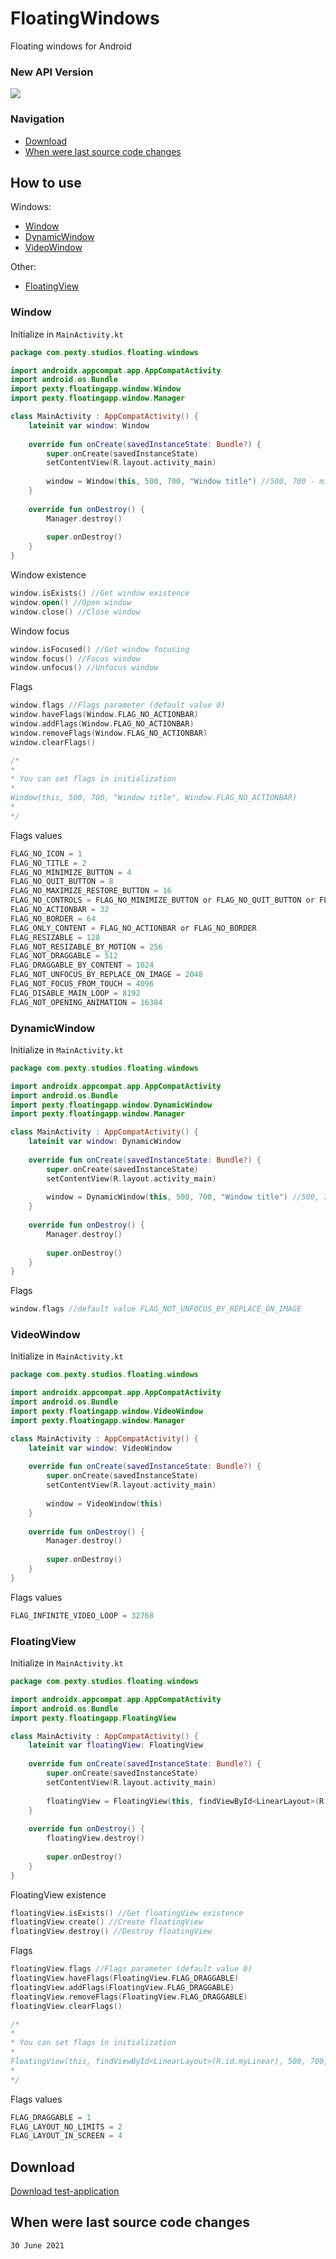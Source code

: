 # FloatingWindows
Floating windows for Android

### New API Version
<a href="https://github.com/TeaCondemns/AndroidFloatingWindowsEngine">
  <img align="" src="https://github-readme-stats.vercel.app/api/pin/?username=TeaCondemns&repo=AndroidFloatingWindowsEngine&theme=github_dark" />
</a>

### Navigation
- [Download](#download)
- [When were last source code changes](#when-were-last-source-code-changes)

## How to use
Windows:
- [Window](#window)
- [DynamicWindow](#dynamicwindow)
- [VideoWindow](#videowindow)

Other:
- [FloatingView](#floatingview)

### Window
Initialize in `MainActivity.kt`
```kotlin
package com.pexty.studios.floating.windows

import androidx.appcompat.app.AppCompatActivity
import android.os.Bundle
import pexty.floatingapp.window.Window
import pexty.floatingapp.window.Manager

class MainActivity : AppCompatActivity() {
    lateinit var window: Window
    
    override fun onCreate(savedInstanceState: Bundle?) {
        super.onCreate(savedInstanceState)
        setContentView(R.layout.activity_main)
        
        window = Window(this, 500, 700, "Window title") //500, 700 - minimum window size
    }
    
    override fun onDestroy() {
        Manager.destroy()
    
        super.onDestroy()
    }
}
```
Window existence
```kotlin
window.isExists() //Get window existence
window.open() //Open window
window.close() //Close window
```
Window focus
```kotlin
window.isFocused() //Get window focusing
window.focus() //Focus window
window.unfocus() //Unfocus window
```
Flags
```kotlin
window.flags //Flags parameter (default value 0)
window.haveFlags(Window.FLAG_NO_ACTIONBAR)
window.addFlags(Window.FLAG_NO_ACTIONBAR)
window.removeFlags(Window.FLAG_NO_ACTIONBAR)
window.clearFlags()

/*
*
* You can set flags in initialization
*
Window(this, 500, 700, "Window title", Window.FLAG_NO_ACTIONBAR)
*
*/
```
Flags values
```kotlin
FLAG_NO_ICON = 1
FLAG_NO_TITLE = 2
FLAG_NO_MINIMIZE_BUTTON = 4
FLAG_NO_QUIT_BUTTON = 8
FLAG_NO_MAXIMIZE_RESTORE_BUTTON = 16
FLAG_NO_CONTROLS = FLAG_NO_MINIMIZE_BUTTON or FLAG_NO_QUIT_BUTTON or FLAG_NO_MAXIMIZE_RESTORE_BUTTON
FLAG_NO_ACTIONBAR = 32
FLAG_NO_BORDER = 64
FLAG_ONLY_CONTENT = FLAG_NO_ACTIONBAR or FLAG_NO_BORDER
FLAG_RESIZABLE = 128
FLAG_NOT_RESIZABLE_BY_MOTION = 256
FLAG_NOT_DRAGGABLE = 512
FLAG_DRAGGABLE_BY_CONTENT = 1024
FLAG_NOT_UNFOCUS_BY_REPLACE_ON_IMAGE = 2048
FLAG_NOT_FOCUS_FROM_TOUCH = 4096
FLAG_DISABLE_MAIN_LOOP = 8192
FLAG_NOT_OPENING_ANIMATION = 16384
```
### DynamicWindow
Initialize in `MainActivity.kt`
```kotlin
package com.pexty.studios.floating.windows

import androidx.appcompat.app.AppCompatActivity
import android.os.Bundle
import pexty.floatingapp.window.DynamicWindow
import pexty.floatingapp.window.Manager

class MainActivity : AppCompatActivity() {
    lateinit var window: DynamicWindow
    
    override fun onCreate(savedInstanceState: Bundle?) {
        super.onCreate(savedInstanceState)
        setContentView(R.layout.activity_main)
        
        window = DynamicWindow(this, 500, 700, "Window title") //500, 700 - minimum window size
    }
    
    override fun onDestroy() {
        Manager.destroy()
    
        super.onDestroy()
    }
}
```
Flags
```kotlin
window.flags //default value FLAG_NOT_UNFOCUS_BY_REPLACE_ON_IMAGE
```
### VideoWindow
Initialize in `MainActivity.kt`
```kotlin
package com.pexty.studios.floating.windows

import androidx.appcompat.app.AppCompatActivity
import android.os.Bundle
import pexty.floatingapp.window.VideoWindow
import pexty.floatingapp.window.Manager

class MainActivity : AppCompatActivity() {
    lateinit var window: VideoWindow
    
    override fun onCreate(savedInstanceState: Bundle?) {
        super.onCreate(savedInstanceState)
        setContentView(R.layout.activity_main)
        
        window = VideoWindow(this)
    }
    
    override fun onDestroy() {
        Manager.destroy()
    
        super.onDestroy()
    }
}
```
Flags values
```kotlin
FLAG_INFINITE_VIDEO_LOOP = 32768
```
### FloatingView
Initialize in `MainActivity.kt`
```kotlin
package com.pexty.studios.floating.windows

import androidx.appcompat.app.AppCompatActivity
import android.os.Bundle
import pexty.floatingapp.FloatingView

class MainActivity : AppCompatActivity() {
    lateinit var floatingView: FloatingView
    
    override fun onCreate(savedInstanceState: Bundle?) {
        super.onCreate(savedInstanceState)
        setContentView(R.layout.activity_main)
        
        floatingView = FloatingView(this, findViewById<LinearLayout>(R.id.myLinear), 500, 700) //500, 700 - view size
    }
    
    override fun onDestroy() {
        floatingView.destroy()
    
        super.onDestroy()
    }
}
```
FloatingView existence
```kotlin
floatingView.isExists() //Get floatingView existence
floatingView.create() //Create floatingView
floatingView.destroy() //Destroy floatingView
```
Flags
```kotlin
floatingView.flags //Flags parameter (default value 0)
floatingView.haveFlags(FloatingView.FLAG_DRAGGABLE)
floatingView.addFlags(FloatingView.FLAG_DRAGGABLE)
floatingView.removeFlags(FloatingView.FLAG_DRAGGABLE)
floatingView.clearFlags()

/*
*
* You can set flags in initialization
*
FloatingView(this, findViewById<LinearLayout>(R.id.myLinear), 500, 700, FloatingView.FLAG_DRAGGABLE)
*
*/
```
Flags values
```kotlin
FLAG_DRAGGABLE = 1
FLAG_LAYOUT_NO_LIMITS = 2
FLAG_LAYOUT_IN_SCREEN = 4
```

## Download
[Download test-application](https://cloud.mail.ru/public/PCzA/tFEqetY1e)

## When were last source code changes
`30 June 2021`
